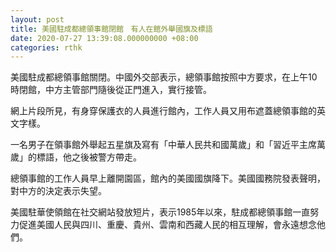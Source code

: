 ```yaml
---
layout: post
title: 美國駐成都總領事館閉館　有人在館外舉國旗及標語
date: 2020-07-27 13:39:08.000000000 +08:00
categories: rthk
---
```


美國駐成都總領事館關閉。中國外交部表示，總領事館按照中方要求，在上午10時閉館，中方主管部門隨後從正門進入，實行接管。

網上片段所見，有身穿保護衣的人員進行館內，工作人員又用布遮蓋總領事館的英文字樣。

一名男子在領事館外舉起五星旗及寫有「中華人民共和國萬歲」和「習近平主席萬歲」的標語，他之後被警方帶走。

總領事館的工作人員早上離開園區，館內的美國國旗降下。美國國務院發表聲明，對中方的決定表示失望。

美國駐華使領館在社交網站發放短片，表示1985年以來，駐成都總領事館一直努力促進美國人民與四川、重慶、貴州、雲南和西藏人民的相互理解，會永遠想念他們。
